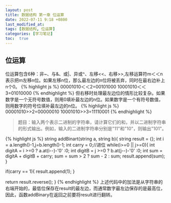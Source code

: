 ```yaml
---
layout: post
title: 数据结构 第一章 位运算
date: 2022-07-11 9:18 +0800
last_modified_at: 
tags: [数据结构, 位运算]
categories: [学习笔记]
toc:  true
---
```


## 位运算

位运算包含6种：非~、与&、或|、异或^、左移<<、右移>>,左移运算符m＜＜n表示把m左移n位。如果左移n位，那么最左边的n位将被丢弃，同时在最右边补上n个0。
{% highlight js %}
00001010＜＜2=00101000
10001010＜＜3=01010000
{% endhighlight %}
但右移时处理最左边位的情形比较复杂。如果数字是一个无符号数值，则用0填补最左边的n位。如果数字是一个有符号数值，则用数字的符号位填补最左边的n位。
{% highlight js %}
00001010>>2=00000010
10001010>>3=11110001
{% endhighlight %}

>题目：输入两个表示二进制的字符串，请计算它们的和，并以二进制字符串的形式输出。例如，输入的二进制字符串分别是"11"和"10"，则输出"101"。

{% highlight js %}
string addBinart(string a, string b){
  string result = {};
  int i = a.length()-1,j=b.length()-1;
  int carry = 0;//进位
  while(i>=0 || j>=0){
    int digitA = i >=0 ? a.at(i--)-'0' :0;
    int digitB = j >=0 ? b.at(j--)-'0' :0;
    int sum = digitA + digitB + carry;
    sum = sum > 2 ? sum - 2 : sum;
    result.append(sum);
  }

  if(carry == 1){
    result.append(1);
  }

  return result.reverse();
}
{% endhighlight %}
上述代码中的加法是从字符串的右端开始的，最低位保存在result的最左边，而通常数字最左边保存的是最高位，因此，函数addBinary在返回之前要将result进行翻转。